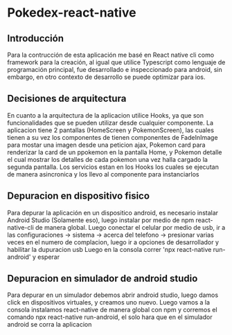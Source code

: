 # Pokedex-react-native

## Introducción
Para la contrucción de esta aplicación me basé en React native cli como framework para la creación, al igual que utilice Typescript como lenguaje de programación principal, fue desarrollado e inspeccionado para android, sin embargo, en otro contexto de desarrollo se puede optimizar para ios. 

## Decisiones de arquitectura
En cuanto a la arquitectura de la aplicacion utilice Hooks, ya que son funcionalidades que se pueden utilizar desde cualquier componente. La aplicacion tiene 2 pantallas (HomeScreen y PokemonScreen), las cuales tienen a su vez los componentes de tienen componentes
de FadeInImage para mostar una imagen desde una peticion ajax, Pokemon card para renderizar la card de un ppokemon en la pantalla Home, y Pokemon detalle el cual mostrar los detalles de cada pokemon una vez halla cargado la segunda pantalla.
Los servicios estan en los Hooks los cuales se ejecutan de manera asincronica y los llevo al componente para instanciarlos

## Depuracion en dispositivo fisico
Para depurar la aplicación en un dispositico android, es necesario instalar Android Studio (Solamente eso), luego instalar por medio de npm react-native-cli  de manera global. Luego conectar el celular por medio de usb, ir a las configuraciones -> sistema -> acerca del telefono -> presionar varias veces en el numero de complacion, luego ir a opciones de desarrollador y habilitar la dupuracion usb
Luego en la consola correr 'npx react-native run-android' y esperar 

## Depuracion en simulador de android studio
Para depurar en un simulador debemos abrir android studio, luego damos click en dispositivos virtuales, y creamos uno nuevo. Luego vamos a la consola instalamos react-native de manera global con npm y corremos el comando npx react-native run-android, el solo hara que en el simulador android se corra la aplicacion

